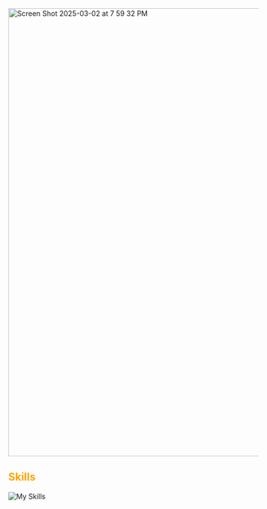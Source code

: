 <img width="900" alt="Screen Shot 2025-03-02 at 7 59 32 PM" src="https://github.com/user-attachments/assets/02cea72b-2afa-43da-845f-0ee38fb077e3" />

## <span style="color: orange;">Skills</span>
![My Skills](https://skillicons.dev/icons?i=python,cpp,java,js,html,css,git)


